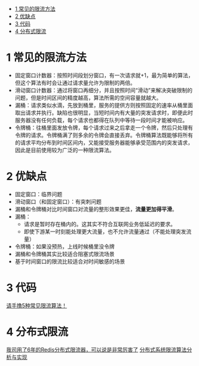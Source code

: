 <!-- TOC -->

- [1 常见的限流方法](#1-常见的限流方法)
- [2 优缺点](#2-优缺点)
- [3 代码](#3-代码)
- [4 分布式限流](#4-分布式限流)

<!-- /TOC -->
# 1 常见的限流方法
- 固定窗口计数器：按照时间段划分窗口，有一次请求就+1，最为简单的算法，但这个算法有时会让通过请求量允许为限制的两倍。
- 滑动窗口计数器：通过将窗口再细分，并且按照时间“滑动”来解决突破限制的问题，但是时间区间的精度越高，算法所需的空间容量就越大。
- 漏桶：请求类似水滴，先放到桶里，服务的提供方则按照固定的速率从桶里面取出请求并执行。缺陷也很明显，当短时间内有大量的突发请求时，即便此时服务器没有任何负载，每个请求也都得在队列中等待一段时间才能被响应。
- 令牌桶：往桶里面发放令牌，每个请求过来之后拿走一个令牌，然后只处理有令牌的请求。令牌桶满了则多余的令牌会直接丢弃。令牌桶算法既能够将所有的请求平均分布到时间区间内，又能接受服务器能够承受范围内的突发请求，因此是目前使用较为广泛的一种限流算法。
# 2 优缺点
- 固定窗口：临界问题
- 滑动窗口（和固定窗口）：有突刺问题
- 漏桶和令牌桶对比时间窗口对流量的整形效果更佳，**流量更加得平滑**。
- 漏桶：
    - 请求是暂时存在桶内的。这其实不符合互联网业务低延迟的要求。
    - 即使下游某一时刻能处理更大流量，也不允许流量通过（不能处理突发流量）
- 令牌桶：如果没预热，上线时候桶里没令牌
- 漏桶和令牌桶其实比较适合阻塞式限流场景
- 基于时间窗口的限流比较适合对时间敏感的场景
# 3 代码
[请手撸5种常见限流算法！](https://www.cnblogs.com/liqiangchn/p/14253924.html)
# 4 分布式限流
[我司用了6年的Redis分布式限流器，可以说是非常厉害了](http://dockone.io/article/10137)
[分布式系统限流算法分析与实现](https://www.cnblogs.com/FG123/p/13645431.html)